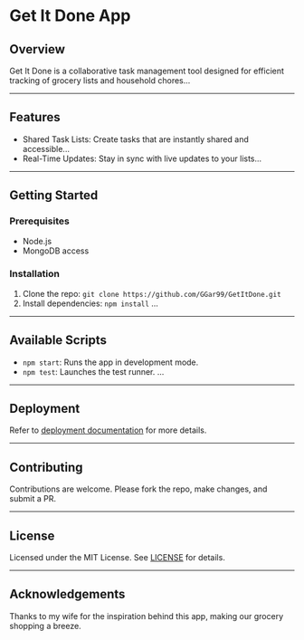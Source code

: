 # Get It Done App

## Overview
Get It Done is a collaborative task management tool designed for efficient tracking of grocery lists and household chores...

---

## Features
- Shared Task Lists: Create tasks that are instantly shared and accessible...
- Real-Time Updates: Stay in sync with live updates to your lists...

---

## Getting Started

### Prerequisites
- Node.js
- MongoDB access

### Installation
1. Clone the repo: `git clone https://github.com/GGar99/GetItDone.git`
2. Install dependencies: `npm install`
...

---

## Available Scripts

- `npm start`: Runs the app in development mode.
- `npm test`: Launches the test runner.
...

---

## Deployment
Refer to [deployment documentation](https://facebook.github.io/create-react-app/docs/deployment) for more details.

---

## Contributing
Contributions are welcome. Please fork the repo, make changes, and submit a PR.

---

## License
Licensed under the MIT License. See [LICENSE](LICENSE) for details.

---

## Acknowledgements
Thanks to my wife for the inspiration behind this app, making our grocery shopping a breeze.
